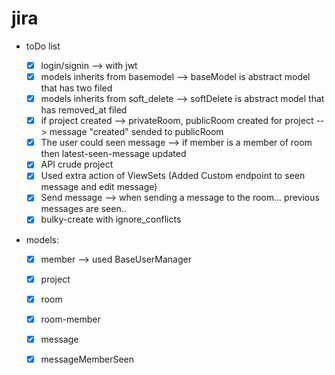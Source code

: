 # jira


- toDo list


  - [x] login/signin --> with jwt
  - [x] models inherits from basemodel --> baseModel is abstract model that has two filed
  - [x] models inherits from soft_delete --> softDelete is abstract model that has removed_at filed
  - [x] if project created --> privateRoom, publicRoom created for project --> message "created" sended to publicRoom
  - [x] The user could seen message --> if member is a member of room then latest-seen-message updated 
  - [x] API crude project
  - [x] Used extra action of ViewSets (Added Custom endpoint to seen message and edit message)
  - [x] Send message --> when sending a message to the room... previous messages are seen.. 
  - [x] bulky-create with ignore_conflicts
 - models:
   - [x] member --> used BaseUserManager 
   - [x] project  
   - [x] room
   - [x] room-member
   - [x] message
   - [x] messageMemberSeen
 


